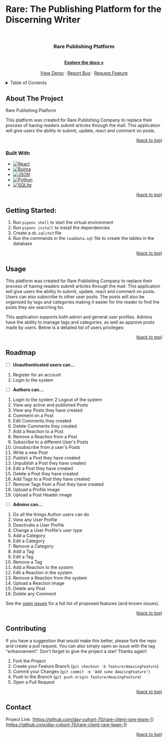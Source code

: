 
# Rare: The Publishing Platform for the Discerning Writer


<a name="readme-top"></a>

<br />
<div align="center">
  
<h3 align="center">Rare Publishing Platform</h3>

  <p align="center">
    <br />
    <a href="https://github.com/day-cohort-70/rare-client-rare-team-1"><strong>Explore the docs »</strong></a>
    <br />
    <br />
    <a href="https://github.com/day-cohort-70/rare-client-rare-team-1">View Demo</a>
    ·
    <a href="https://github.com/day-cohort-70/rare-client-rare-team-1/issues/new?labels=bug&template=bug-report---.md">Report Bug</a>
    ·
    <a href="https://github.com/day-cohort-70/rare-client-rare-team-1/issues/new?labels=enhancement&template=feature-request---.md">Request Feature</a>
  </p>
</div>


<details>
  <summary>Table of Contents</summary>
  <ol>
    <li>
      <a href="#about-the-project">About The Project</a>
      <ul>
        <li><a href="#built-with">Built With</a></li>
      </ul>
    </li>
    <li>
      <a href="#getting-started">Getting Started</a>
      <ul>
        <li><a href="#prerequisites">Prerequisites</a></li>
        <li><a href="#installation">Installation</a></li>
      </ul>
    </li>
    <li><a href="#usage">Usage</a></li>
    <li><a href="#roadmap">Roadmap</a></li>
    <li><a href="#contributing">Contributing</a></li>
    <!-- <li><a href="#license">License</a></li> -->
    <li><a href="#contact">Contact</a></li>
    <!-- <li><a href="#acknowledgments">Acknowledgments</a></li> -->
  </ol>
</details>



<!-- ABOUT THE PROJECT -->
## About The Project

Rare Publishing Platform

This platform was created for Rare Publishing Company to replace their process of having readers submit articles through the mail.  This application will give users the ability to submit, update, react and comment on posts.

<p align="right">(<a href="#readme-top">back to top</a>)</p>



### Built With

* [![React][React.js]][React-url]
* [![Bulma][Bulma.com]][Bulma-url]
* [![JSON][JSON.com]][JSON-url]
* [![Python][Python.com]][Python-url]
* [![SQLite][SQLite.com]][SQLite-url]

<p align="right">(<a href="#readme-top">back to top</a>)</p>



## Getting Started:
1. Run `pipenv shell` to start the virtual environment
2. Run `pipenv install` to install the dependencies
3. Create a `db.sqlite3` file
4. Run the commands in the `loaddata.sql` file to create the tables in the database
<!-- TODO: As more of the project is filled in add the other steps to get this project running -->

<p align="right">(<a href="#readme-top">back to top</a>)</p>



<!-- USAGE EXAMPLES -->
## Usage

This platform was created for Rare Publishing Company to replace their process of having readers submit articles through the mail.  This application will give users the ability to submit, update, react and comment on posts. Users can also subscribe to other user posts. The posts will also be organized by tags and categories making it easier for the reader to find the posts they are searching for.

This application supports both admin and general user profiles.  Admins have the ability to manage tags and categories, as well as approve posts made by users. Below is a detailed list of users privileges:

<p align="right">(<a href="#readme-top">back to top</a>)</p>



<!-- ROADMAP -->
## Roadmap

- [ ] **Unauthenticated users can...**

1. Register for an account
2. Login to the system

- [ ] **Authors can...**

1. Login to the system
2 Logout of the system
3. View any active and published Posts
4. View any Posts they have created
5. Comment on a Post
6. Edit Comments they created
7. Delete Comments they created
8. Add a Reaction to a Post
9. Remove a Reaction from a Post
10. Subscribe to a different User's Posts
11. Unsubscribe from a user's Posts
12. Write a new Post
13. Publish a Post they have created
14. Unpublish a Post they have created
15. Edit a Post they have created
16. Delete a Post they have created
17. Add Tags to a Post they have created
18. Remove Tags from a Post they have created
19. Upload a Profile image
20. Upload a Post Header image


- [ ] **Admins can...**

1. Do all the things Author users can do
2. View any User Profile
3. Deactivate a User Profile
4. Change a User Profile's user type
5. Add a Category
6. Edit a Category
7. Remove a Category
8. Add a Tag
9. Edit a Tag
10. Remove a Tag
11. Add a Reaction to the system
12. Edit a Reaction in the system
13. Remove a Reaction from the system
14. Upload a Reaction image
15. Delete any Post
16. Delete any Comment

See the [open issues](https://github.com/day-cohort-70/rare-client-rare-team-1/issues) for a full list of proposed features (and known issues).

<p align="right">(<a href="#readme-top">back to top</a>)</p>



<!-- CONTRIBUTING -->
## Contributing

If you have a suggestion that would make this better, please fork the repo and create a pull request. You can also simply open an issue with the tag "enhancement".
Don't forget to give the project a star! Thanks again!

1. Fork the Project
2. Create your Feature Branch (`git checkout -b feature/AmazingFeature`)
3. Commit your Changes (`git commit -m 'Add some AmazingFeature'`)
4. Push to the Branch (`git push origin feature/AmazingFeature`)
5. Open a Pull Request

<p align="right">(<a href="#readme-top">back to top</a>)</p>


<!-- CONTACT -->
## Contact


Project Link: [https://github.com/day-cohort-70/rare-client-rare-team-1](https://github.com/day-cohort-70/rare-client-rare-team-1)

<p align="right">(<a href="#readme-top">back to top</a>)</p>


<!-- MARKDOWN LINKS & IMAGES -->
<!-- https://www.markdownguide.org/basic-syntax/#reference-style-links -->

[React.js]: https://img.shields.io/badge/React-20232A?style=for-the-badge&logo=react&logoColor=61DAFB
[React-url]: https://reactjs.org/
[Bulma.com]: https://img.shields.io/badge/Bulma-FF2D20?style=for-the-badge&logo=bulma&logoColor=white
[Bulma-url]: https://bulma.io/
[JSON.com]: https://img.shields.io/badge/JSON-FF2D20?style=for-the-badge&logo=JSON&logoColor=white
[JSON-url]: https://github.com/typicode/json-server/tree/v0
[Python.com]: https://img.shields.io/badge/Python-FF2D20?style=for-the-badge&logo=python&logoColor=white
[Python-url]: https://www.python.org/
[SQLite.com]: https://img.shields.io/badge/SQLite-FF2D20?style=for-the-badge&logo=sqlite&logoColor=white
[SQLite-url]: https://sqlite.org/